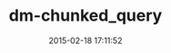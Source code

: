 ---
layout: post
title:  "dm-chunked_query"
repo:   "postmodern/dm-chunked_query"
date:   2015-02-18 17:11:52
gemurl: https://github.com/postmodern/dm-chunked_query#readme
---